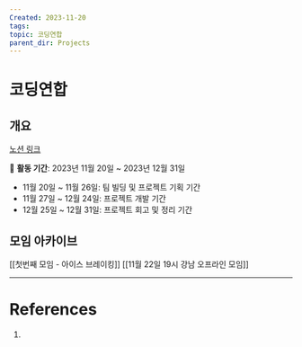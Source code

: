 ```yaml
---
Created: 2023-11-20
tags: 
topic: 코딩연합
parent_dir: Projects
---
```

# 코딩연합
## 개요
[노션 링크](https://www.notion.so/yechanny/1-ca67e9158b1b4a178b9d7726e696629f?pvs=4)

📅 **활동 기간**: 2023년 11월 20일 ~ 2023년 12월 31일
- 11월 20일 ~ 11월 26일: 팀 빌딩 및 프로젝트 기획 기간
- 11월 27일 ~ 12월 24일: 프로젝트 개발 기간
- 12월 25일 ~ 12월 31일: 프로젝트 회고 및 정리 기간
## 모임 아카이브
[[첫번째 모임 - 아이스 브레이킹]]
[[11월 22일 19시 강남 오프라인 모임]]

---
# References
1. 